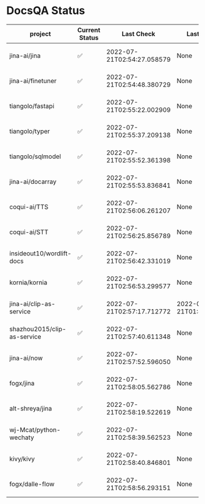 # DocsQA Status

|          project          |Current Status|        Last Check        |      Last Downtime       |                % Uptime                |
|---------------------------|--------------|--------------------------|--------------------------|----------------------------------------|
|jina-ai/jina               |✅            |2022-07-21T02:54:27.058579|None                      |130.0 (since 2022-07-20 17:11:38.421227)|
|jina-ai/finetuner          |✅            |2022-07-21T02:54:48.380729|None                      |130.0 (since 2022-07-20 17:11:38.421227)|
|tiangolo/fastapi           |✅            |2022-07-21T02:55:22.002909|None                      |130.0 (since 2022-07-20 17:11:38.421227)|
|tiangolo/typer             |✅            |2022-07-21T02:55:37.209138|None                      |130.0 (since 2022-07-20 17:11:38.421227)|
|tiangolo/sqlmodel          |✅            |2022-07-21T02:55:52.361398|None                      |130.0 (since 2022-07-20 17:11:38.421227)|
|jina-ai/docarray           |✅            |2022-07-21T02:55:53.836841|None                      |130.0 (since 2022-07-20 17:11:38.421227)|
|coqui-ai/TTS               |✅            |2022-07-21T02:56:06.261207|None                      |130.0 (since 2022-07-20 17:11:38.421227)|
|coqui-ai/STT               |✅            |2022-07-21T02:56:25.856789|None                      |130.0 (since 2022-07-20 17:11:38.421227)|
|insideout10/wordlift-docs  |✅            |2022-07-21T02:56:42.331019|None                      |130.0 (since 2022-07-20 17:11:38.421227)|
|kornia/kornia              |✅            |2022-07-21T02:56:53.299577|None                      |130.0 (since 2022-07-20 17:11:38.421227)|
|jina-ai/clip-as-service    |✅            |2022-07-21T02:57:17.712772|2022-07-21T01:43:26.228623|10.0 (since 2022-07-20 17:11:38.421227) |
|shazhou2015/clip-as-service|✅            |2022-07-21T02:57:40.611348|None                      |130.0 (since 2022-07-20 17:11:38.421227)|
|jina-ai/now                |✅            |2022-07-21T02:57:52.596050|None                      |130.0 (since 2022-07-20 17:11:38.421227)|
|fogx/jina                  |✅            |2022-07-21T02:58:05.562786|None                      |130.0 (since 2022-07-20 17:11:38.421227)|
|alt-shreya/jina            |✅            |2022-07-21T02:58:19.522619|None                      |130.0 (since 2022-07-20 17:11:38.421227)|
|wj-Mcat/python-wechaty     |✅            |2022-07-21T02:58:39.562523|None                      |130.0 (since 2022-07-20 17:11:38.421227)|
|kivy/kivy                  |✅            |2022-07-21T02:58:40.846801|None                      |130.0 (since 2022-07-20 17:11:38.421227)|
|fogx/dalle-flow            |✅            |2022-07-21T02:58:56.293151|None                      |130.0 (since 2022-07-20 17:11:38.421227)|
